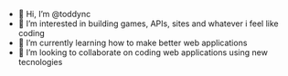 - 👋 Hi, I’m @toddync
- 👀 I’m interested in building games, APIs, sites and whatever i feel like coding
- 🌱 I’m currently learning how to make better web applications
- 💞️ I’m looking to collaborate on coding web applications using new tecnologies

<!---
toddync/toddync is a ✨ special ✨ repository because its `README.md` (this file) appears on your GitHub profile.
You can click the Preview link to take a look at your changes.
--->

